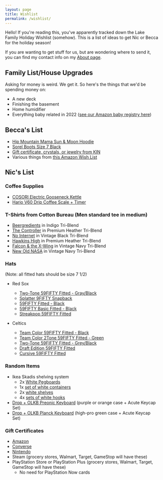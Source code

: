 ```yaml
---
layout: page
title: Wishlist
permalink: /wishlist/
---
```


Hello! If you're reading this, you've apparently tracked down the Lake Family Holiday Wishlist (somehow). This is a list of ideas to get Nic or Becca for the holiday season!

If you are wanting to get stuff for us, but are wondering where to send it, you can find my contact info on my [About page](http://niclake.me/about/).

## Family List/House Upgrades

Asking for money is weird. We get it. So here's the things that we'd be spending money on:

- A new deck
- Finishing the basement
- Home humidifier
- Everything baby related in 2022 ([see our Amazon baby registry here](https://www.amazon.com/baby-reg/babylake-lake-february-2022-johnston/16U960SXGPCBD))

## Becca's List

- [Hip Mountain Mama Sun & Moon Hoodie](https://www.hipmountainmama.com/sun-moon-hoodie/)
- [Sorel Boots Size 7 Black](https://www.backcountry.com/sorel-joan-of-arctic-wedge-ii-chelsea-boot-womens)
- [Gift certificate, crystals, or jewelry from KIN](https://kindsm.com/)
- Various things from [this Amazon Wish List](https://www.amazon.com/hz/wishlist/ls/1KI7GH0R68MTX?ref_=wl_share)

## Nic's List

### Coffee Supplies

- [COSORI Electric Gooseneck Kettle](https://amzn.to/3lBphik)
- [Hario V60 Drip Coffee Scale + Timer](https://amzn.to/3jKxgZM)

### T-Shirts from Cotton Bureau (Men standard tee in medium)

- [Beergredients](https://cottonbureau.com/products/beergredients#/6547751/tee-men-standard-tee-indigo-tri-blend-s) in Indigo Tri-Blend
- [The Controller](https://cottonbureau.com/products/the-controller#/1959058/tee-men-standard-tee-premium-heather-tri-blend-s) in Premium Heather Tri-Blend
- [No Internet](https://cottonbureau.com/products/no-internet#/1911686/tee-men-standard-tee-vintage-black-tri-blend-s) in Vintage Black Tri-Blend
- [Hawkins High](https://cottonbureau.com/products/hawkins-high#/1856676/tee-men-standard-tee-premium-heather-tri-blend-s) in Premium Heather Tri-Blend
- [Falcon & the X-Wing](https://cottonbureau.com/products/falcon-the-x-wing#/1448665/tee-men-standard-tee-vintage-navy-tri-blend-s) in Vintage Navy Tri-Blend
- [New Old NASA](https://cottonbureau.com/products/new-old-nasa#/5587877/tee-men-standard-tee-vintage-navy-tri-blend-s) in Vintage Navy Tri-Blend

### Hats

(Note: all fitted hats should be size 7 1/2)

- Red Sox
	- [Two-Tone 59FIFTY Fitted - Gray/Black](https://www.lids.com/mlb-boston-red-sox/boston-red-sox-new-era-two-tone-59fifty-fitted-hat-gray/black/o-3443+t-92998519+p-03889790399+z-9-1393627179)
	- [Splatter 9FIFTY Snapback](https://www.lids.com/mlb-boston-red-sox/boston-red-sox-new-era-splatter-9fifty-snapback-hat-navy/o-7887+t-70553086+p-4813896704+z-8-4163742342)
	- [59FIFTY Fitted - Black](https://www.lids.com/mlb-boston-red-sox/boston-red-sox-new-era-59fifty-fitted-hat-black/o-2387+t-03113019+p-79769673903+z-9-223855632)
	- [59FIFTY Basic Fitted - Black](https://www.lids.com/mlb-boston-red-sox/boston-red-sox-new-era-primary-logo-basic-59fifty-fitted-hat-black/o-2310+t-36665242+p-35210706023+z-9-3240627461)
	- [Streakpop 59FIFTY Fitted](https://www.neweracap.com/Sports/BOSTON-RED-SOX-STREAKPOP-59FIFTY-FITTED/p/60185552)

- Celtics
	- [Team Color 59FIFTY Fitted - Black](https://www.lids.com/nba-boston-celtics/boston-celtics-new-era-official-team-color-59fifty-fitted-hat-black/o-2470+t-36819431+p-13385167523+z-9-204212307)
	- [Team Color 2Tone 59FIFTY Fitted - Green](https://www.lids.com/nba-boston-celtics/boston-celtics-new-era-official-team-color-2tone-59fifty-fitted-hat-green/black/o-2481+t-69587286+p-68629226377+z-9-2578832520)
	- [Two-Tone 59FIFTY Fitted - Grey/Black](https://www.lids.com/nba-boston-celtics/boston-celtics-new-era-two-tone-59fifty-fitted-hat-gray/black/o-3558+t-92587219+p-6088414025+z-8-226790346)
	- [Draft Edition 59FIFTY Fitted](https://www.neweracap.com/Sports/BOSTON-CELTICS-NBA-DRAFT-EDITION-59FIFTY-FITTED/p/60143995)
	- [Cursive 59FIFTY Fitted](https://www.neweracap.com/Sports/BOSTON-CELTICS-CURSIVE-59FIFTY-FITTED/p/60179495)


### Random Items

- Ikea Skadis shelving system
	- 2x [White Pegboards](https://www.ikea.com/us/en/p/skadis-pegboard-white-10321618/)
	- 1x [set of white containers](https://www.ikea.com/us/en/p/skadis-container-with-lid-white-80335909/)
	- 2x [white shelves](https://www.ikea.com/us/en/p/skadis-shelf-white-00320799/)
	- 4x [sets of white hooks](https://www.ikea.com/us/en/p/skadis-hook-white-50335618/)
- [Drop + OLKB Preonic Keyboard](https://drop.com/buy/preonic-mechanical-keyboard) (purple or orange case + Acute Keycap Set)
- [Drop + OLKB Planck Keyboard](https://drop.com/buy/planck-mechanical-keyboard) (high-pro green case + Acute Keycap Set)

### Gift Certificates

- [Amazon](https://www.amazon.com/gift-cards/b?ie=UTF8&node=2238192011)
- [Converse](https://www.converse.com/c/gift-cards)
- [Nintendo](https://www.nintendo.com/giftcards)
- Steam (grocery stores, Walmart, Target, GameStop will have these)
- PlayStation Store or PlayStation Plus (grocery stores, Walmart, Target, GameStop will have these)
	- No need for PlayStation Now cards

<!-- 
### Cookbooks (physical, hardcover pref.)

- [The Food Lab](https://amzn.to/3dU1aJ4)
- [The Flavor Bible](https://amzn.to/3oqcUYq)
- [Just a French Guy Cooking](https://amzn.to/34MpSqv)
- [Salt, Fat, Acid, Heat](https://amzn.to/3e8wuUF)
- [The Joy of Cooking](https://amzn.to/3jv9Syo)
- [Miraval's Sweet & Savory Cooking](https://amzn.to/37GyNNt)
- [Modernist Cuisine at Home](https://amzn.to/3jrm3w7)
- [Ad Hoc at Home](https://amzn.to/37GAk6b)
- [Mission Street Food](https://amzn.to/3jnVYOE)
- [On Food & Cooking](https://amzn.to/2FYXclT)
- [Vegetable Simple](https://amzn.to/34rm1QD)
- [Cook This Book](https://amzn.to/31JqVH1)
- [In Bibi's Kitchen](https://amzn.to/3iN0DcD)
- [Momofuku](https://amzn.to/2FpGaNy)
- [Jet Tila - 101 Asian Dishes You Need to Cook Before You Die](https://amzn.to/36Vx85Z)
- [Vegan Thai Kitchen](https://amzn.to/2GSJSzu)
- [Truly Mexican](https://amzn.to/3nD7Rnh)
- [Modernist Bread](https://amzn.to/3oo2Y1D)

### Books

- [Any book off of my wish list](https://docs.google.com/spreadsheets/d/1-1PcHF6xzFKTaTvxnfjm6bVgo4pd5yIr3nbxsbckoFo/edit?usp=sharing)
	- Physical Books I Want tab
  - If unsure what to get, [an Amazon gift card](https://www.amazon.com/gift-cards/b?ie=UTF8&node=2238192011) earmarked for books is ok too
-->
